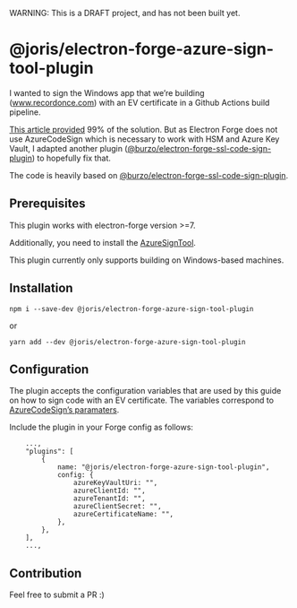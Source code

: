 WARNING: This is a DRAFT project, and has not been built yet.

# @joris/electron-forge-azure-sign-tool-plugin

I wanted to sign the Windows app that we’re building (www.recordonce.com) with an EV certificate in a Github Actions build pipeline.

[This article provided](https://melatonin.dev/blog/how-to-code-sign-windows-installers-with-an-ev-cert-on-github-actions/) 99% of the solution. But as Electron Forge does not use AzureCodeSign which is necessary to work with HSM and Azure Key Vault, I adapted another plugin ([@burzo/electron-forge-ssl-code-sign-plugin](https://github.com/Burzo/electron-forge-ssl-code-sign-plugin/)) to hopefully fix that.

The code is heavily based on [@burzo/electron-forge-ssl-code-sign-plugin](https://github.com/Burzo/electron-forge-ssl-code-sign-plugin/).

## Prerequisites

This plugin works with electron-forge version >=7.

Additionally, you need to install the [AzureSignTool](https://github.com/vcsjones/AzureSignTool).

This plugin currently only supports building on Windows-based machines.

## Installation

```
npm i --save-dev @joris/electron-forge-azure-sign-tool-plugin
```

or

```
yarn add --dev @joris/electron-forge-azure-sign-tool-plugin
```

## Configuration

The plugin accepts the configuration variables that are used by this guide on how to sign code with an EV certificate.
The variables correspond to [AzureCodeSign’s paramaters](https://github.com/vcsjones/AzureSignTool#parameters).

Include the plugin in your Forge config as follows:

```
	...,
	"plugins": [
		{
			name: "@joris/electron-forge-azure-sign-tool-plugin",
			config: {
				azureKeyVaultUri: "",
				azureClientId: "",
				azureTenantId: "",
				azureClientSecret: "",
				azureCertificateName: "",
			},
		},
	],
	...,
```

## Contribution

Feel free to submit a PR :)

